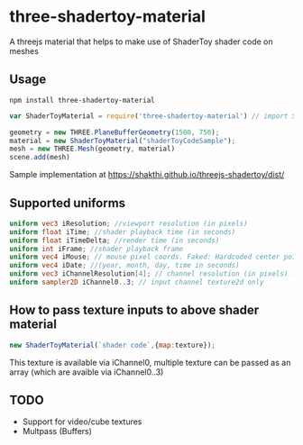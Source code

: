 # three-shadertoy-material
A threejs material that helps to make use of ShaderToy shader code on meshes


Usage 
------
```shell
npm install three-shadertoy-material
```
```javascript
var ShaderToyMaterial = require('three-shadertoy-material') // import ShaderToyMaterial from 'three-shadertoy-material' 

geometry = new THREE.PlaneBufferGeometry(1500, 750);
material = new ShaderToyMaterial("shaderToyCodeSample");
mesh = new THREE.Mesh(geometry, material)
scene.add(mesh)
```

Sample implementation at https://shakthi.github.io/threejs-shadertoy/dist/

Supported uniforms
---------
```glsl
uniform vec3 iResolution; //viewport resolution (in pixels)
uniform float iTime; //shader playback time (in seconds)
uniform float iTimeDelta; //render time (in seconds)
uniform int iFrame; //shader playback frame
uniform vec4 iMouse; // mouse pixel coords. Faked: Hardcoded center point of the iResolution
uniform vec4 iDate; //(year, month, day, time in seconds)
uniform vec3 iChannelResolution[4]; // channel resolution (in pixels) - Not fully optimised
uniform sampler2D iChannel0..3; // input channel texture2d only

```

How to pass texture inputs to above shader material
----
```javascript
new ShaderToyMaterial(`shader code`,{map:texture});
```
This texture is available via iChannel0, multiple texture can be passed as an array (which are avaible via iChannel0..3)

TODO
-----

- Support for video/cube textures
- Multpass (Buffers) 

